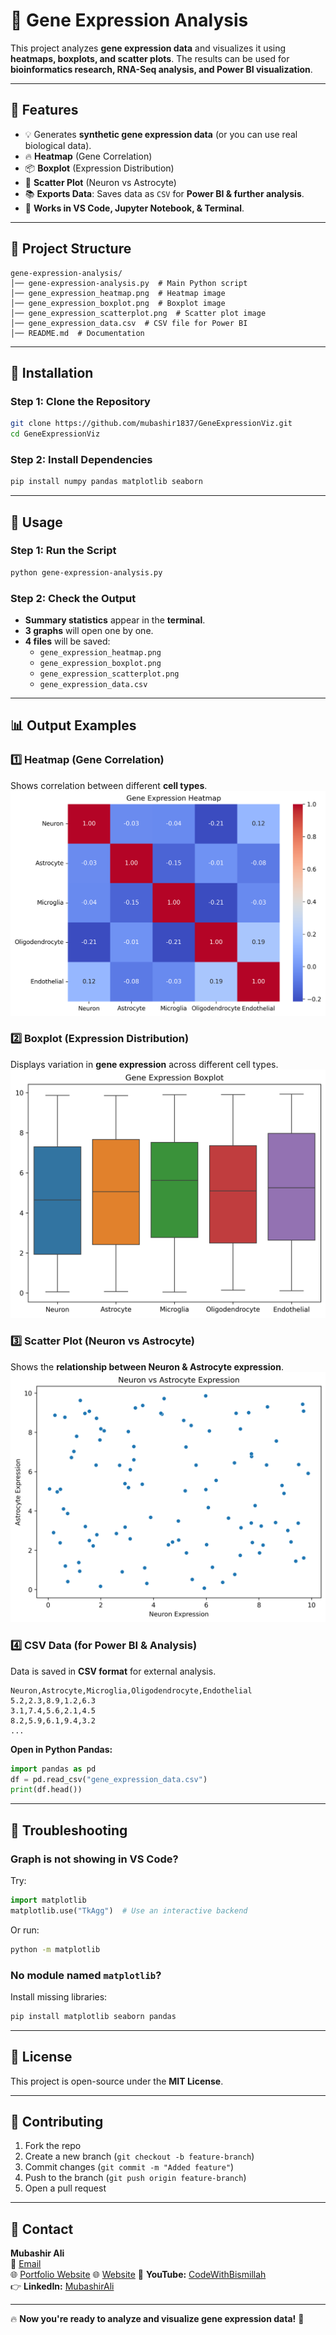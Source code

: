 # 🧬 Gene Expression Analysis

This project analyzes **gene expression data** and visualizes it using **heatmaps, boxplots, and scatter plots**. The results can be used for **bioinformatics research, RNA-Seq analysis, and Power BI visualization**.

---

## **📌 Features**
- 💡 Generates **synthetic gene expression data** (or you can use real biological data).
- 🔥 **Heatmap** (Gene Correlation)
- 📦 **Boxplot** (Expression Distribution)
- 🎯 **Scatter Plot** (Neuron vs Astrocyte)
- 📚 **Exports Data**: Saves data as `CSV` for **Power BI & further analysis**.
- 💪 **Works in VS Code, Jupyter Notebook, & Terminal**.

---

## **📂 Project Structure**
```
gene-expression-analysis/
│── gene-expression-analysis.py  # Main Python script
│── gene_expression_heatmap.png  # Heatmap image
│── gene_expression_boxplot.png  # Boxplot image
│── gene_expression_scatterplot.png  # Scatter plot image
│── gene_expression_data.csv  # CSV file for Power BI
│── README.md  # Documentation
```

---

## **🚀 Installation**
### **Step 1: Clone the Repository**
```sh
git clone https://github.com/mubashir1837/GeneExpressionViz.git
cd GeneExpressionViz
```

### **Step 2: Install Dependencies**
```sh
pip install numpy pandas matplotlib seaborn
```

---

## **📝 Usage**
### **Step 1: Run the Script**
```sh
python gene-expression-analysis.py
```
### **Step 2: Check the Output**
- **Summary statistics** appear in the **terminal**.
- **3 graphs** will open one by one.
- **4 files** will be saved:
  - `gene_expression_heatmap.png`
  - `gene_expression_boxplot.png`
  - `gene_expression_scatterplot.png`
  - `gene_expression_data.csv`

---

## **📊 Output Examples**
### **1️⃣ Heatmap (Gene Correlation)**
Shows correlation between different **cell types**.
 ![Heatmap](gene_expression_heatmap.png)
### **2️⃣ Boxplot (Expression Distribution)**
Displays variation in **gene expression** across different cell types.
![Boxplot](gene_expression_boxplot.png)

### **3️⃣ Scatter Plot (Neuron vs Astrocyte)**
Shows the **relationship between Neuron & Astrocyte expression**.
![Scatter Plot](gene_expression_scatterplot.png)

### **4️⃣ CSV Data (for Power BI & Analysis)**
Data is saved in **CSV format** for external analysis.
```csv
Neuron,Astrocyte,Microglia,Oligodendrocyte,Endothelial
5.2,2.3,8.9,1.2,6.3
3.1,7.4,5.6,2.1,4.5
8.2,5.9,6.1,9.4,3.2
...
```
**Open in Python Pandas:**
```python
import pandas as pd
df = pd.read_csv("gene_expression_data.csv")
print(df.head())
```

---

## **🔧 Troubleshooting**
### **Graph is not showing in VS Code?**
Try:
```python
import matplotlib
matplotlib.use("TkAgg")  # Use an interactive backend
```
Or run:
```sh
python -m matplotlib
```

### **No module named `matplotlib`?**
Install missing libraries:
```sh
pip install matplotlib seaborn pandas
```

---

## **💚 License**
This project is open-source under the **MIT License**.

---

## **🤝 Contributing**
1. Fork the repo  
2. Create a new branch (`git checkout -b feature-branch`)  
3. Commit changes (`git commit -m "Added feature"`)  
4. Push to the branch (`git push origin feature-branch`)  
5. Open a pull request  

---

## **💌 Contact**
**Mubashir Ali**  
📧 [Email](mailto:mubashirali1837@gmail.com)  
🌐 [Portfolio Website](https://mubashir-a.vercel.app) 
🌐 [Website](https://codewithbismillah.vercel.app) 
🎥 **YouTube:** [CodeWithBismillah](https://www.youtube.com/@CodeWithBismillah)  
👉 **LinkedIn:** [MubashirAli](https://www.linkedin.com/in/mubashirali3)  

---

🔥 **Now you're ready to analyze and visualize gene expression data!** 🚀

